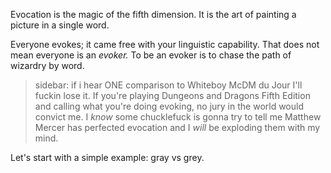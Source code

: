 Evocation is the magic of the fifth dimension. It is the art of painting a picture in a single word.

Everyone evokes; it came free with your linguistic capability. That does not mean everyone is an _evoker._ To be an evoker is to chase the path of wizardry by word.

> sidebar: if i hear ONE comparison to Whiteboy McDM du Jour I'll fuckin lose it. If you're playing Dungeons and Dragons Fifth Edition and calling what you're doing evoking, no jury in the world would convict me. I _know_ some chucklefuck is gonna try to tell me Matthew Mercer has perfected evocation and I _will_ be exploding them with my mind. 

Let's start with a simple example: gray vs grey.
